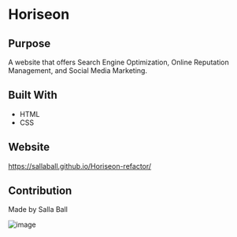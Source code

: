 # Horiseon

## Purpose
A website that offers Search Engine Optimization, Online Reputation Management, and Social Media Marketing.

## Built With
* HTML
* CSS

## Website
https://sallaball.github.io/Horiseon-refactor/

## Contribution
Made by Salla Ball

![image](https://user-images.githubusercontent.com/104656042/171528241-3829e49d-d473-4e98-8b75-b6b3e0bbb696.png)

